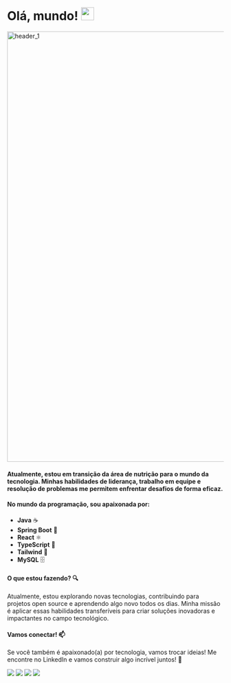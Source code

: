 <h1>Olá, mundo! <img src="https://emojis.slackmojis.com/emojis/images/1531849430/4246/blob-sunglasses.gif?1531849430" width="30"/></h1>
</h2><img width="1000" alt="header_1" src="https://github.com/amayararocha/amayararocha/assets/163466714/032c2918-4b22-49f7-b9c9-1b41a815c525">

#### Atualmente, estou em transição da área de nutrição para o mundo da tecnologia. Minhas habilidades de liderança, trabalho em equipe e resolução de problemas me permitem enfrentar desafios de forma eficaz.

#### No mundo da programação, sou apaixonada por:

- **Java** ☕
- **Spring Boot** 🌱
- **React** ⚛️
- **TypeScript** 📜
- **Tailwind** 🎨
- **MySQL** 🗄️

#### O que estou fazendo? 🔍 

Atualmente, estou explorando novas tecnologias, contribuindo para projetos open source e aprendendo algo novo todos os dias. Minha missão é aplicar essas habilidades transferíveis para criar soluções inovadoras e impactantes no campo tecnológico.

#### Vamos conectar! 📫 

Se você também é apaixonado(a) por tecnologia, vamos trocar ideias! Me encontre no LinkedIn e vamos construir algo incrível juntos! 🚀

<div> 
  <a href = "mailto:mayara_rocha.pej@hotmail.com"><img src="https://img.shields.io/badge/Hotmail-0078D4?style=for-the-badge&logo=microsoft-outlook&logoColor=white" target="_blank"></a>
  <a href="https://www.linkedin.com/in/amayararocha" target="_blank"><img src="https://img.shields.io/badge/-LinkedIn-%230077B5?style=for-the-badge&logo=linkedin&logoColor=white" target="_blank"></a> 
  <a href="https://discord.com/users/1222979682580828303" target="_blank"><img src="https://img.shields.io/badge/Discord-7289DA?style=for-the-badge&logo=discord&logoColor=white" target="_blank"></a> 
  <a href="https://instagram.com/amayararocha" target="_blank"><img src="https://img.shields.io/badge/-Instagram-%23E4405F?style=for-the-badge&logo=instagram&logoColor=white" target="_blank"></a>
</div>
